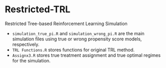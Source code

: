 # Restricted-TRL
Restricted Tree-based Reinforcement Learning Simulation

- `simulation_true_pi.R` and `simulation_wrong_pi.R` are the main simulation files using true or wrong propensity score models, respectively.
- `TRL Functions.R` stores functions for original TRL method.
- `Assignx3.R` stores true treatment assignment and true optimal regimes for the simulation.
